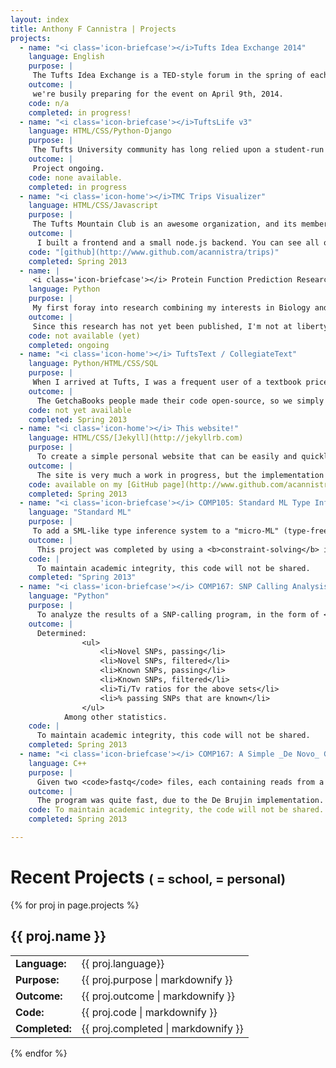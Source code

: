 ```yaml
---
layout: index
title: Anthony F Cannistra | Projects
projects:
  - name: "<i class='icon-briefcase'></i>Tufts Idea Exchange 2014"
    language: English
    purpose: | 
     The Tufts Idea Exchange is a TED-style forum in the spring of each academic year. Each year we invite undergraduates to apply to share their "big idea" with the campus in the form of an 8-minute presentation. We also invite a faculty member and some Tufts alumni/ae to share their experiences as well. As co-President this semester (along with sophomore [Kit McDonnell](https://www.facebook.com/kit.mcdonnell)), I am jointly responsible for leading the TEX team, a group of Tufts undergrads who read the 30-plus student applications, interview some, and select the 6 or 7 student speakers. We then coach those students for a month or so prior to the event to ensure their creative ideas are showcased brilliantly on stage in April. For more information, visit [tuftsedeaexchange.com](http://www.tuftsideaexchange.com).
    outcome: |
     we're busily preparing for the event on April 9th, 2014.
    code: n/a
    completed: in progress!
  - name: "<i class='icon-briefcase'></i>TuftsLife v3"
    language: HTML/CSS/Python-Django
    purpose: |
     The Tufts University community has long relied upon a student-run web site known as [TuftsLife](http://www.tuftslife.com), which is a portal for sharing events and classified listings pertinent to Tufts students. The site underwent a recent redesign that left the campus wanting, so myself and Tufts junior Tara Kola have undertaken the task of managing a team of ~10 excited Tufts students in the rebuilding of the site from the ground up. We hope to release TuftsLife v3 in the beginning of Fall 2014.
    outcome: |
     Project ongoing. 
    code: none available.
    completed: in progress
  - name: "<i class='icon-home'></i>TMC Trips Visualizer"
    language: HTML/CSS/Javascript
    purpose: |
     The Tufts Mountain Club is an awesome organization, and its members lead amazing trips all over New England. For my first two years at Tufts, though, the only way to find out what trips were happening was to go onto the [TMC Website](http://www.tuftsmountainclub.org/trips-2) and look at an ugly table. So I decided to do something about it and make a new interface. Unfortunately, due to changes in the API, the site currently needs some refactoring to get it up and running again, but all the code is available on GitHub.
    outcome: |
      I built a frontend and a small node.js backend. You can see all of the code and some documentation on [github](http://www.github.com/acannistra/trips).
    code: "[github](http://www.github.com/acannistra/trips)"
    completed: Spring 2013
  - name: |
     <i class='icon-briefcase'></i> Protein Function Prediction Research
    language: Python
    purpose: |
     My first foray into research combining my interests in Biology and Computer Science, this project is an ongoing attempt to improve the accuracy of computational protein function prediction based on work Tufts University computer science Profs. [Ben Hescott](http://www.cs.tufts.edu/~hescott) and [Lenore Cowen](http://www.cs.tufts.edu/~cowen) have been doing over the past year. Hescott and Cowen have developed a protein-protein interaction network distance metric called the Diffusion State Distance (paper forthcoming, PLOS ONE Fall 2013). The DSD metric has produced good results when operating on networks of *physical* protein-protein interaction data. My charge for the summer, together with Tufts senior Inbar Fried, was to integrate *genetic* protein-protein interaction data. 
    outcome: | 
     Since this research has not yet been published, I'm not at liberty to discuss results. However, they are quite interesting. Look for a potential presentation at [RECOMB 2014](http://www.compbio.cmu.edu/recomb/). 
    code: not available (yet)
    completed: ongoing
  - name: "<i class='icon-home'></i> TuftsText / CollegiateText"
    language: Python/HTML/CSS/SQL
    purpose: |
     When I arrived at Tufts, I was a frequent user of a textbook price comparison service called [GetchaBooks](http://www.getchabooks.com), created by Tufts students. This winter, when the students who created the website decided to take it down, my friend [James](http://www.facebook.com/james.roseman) and I picked up where they left off.
    outcome: |
      The GetchaBooks people made their code open-source, so we simply had to install their Git repo onto a properly-configured server, change some CSS colors, and behold: [TuftsText](http://www.tuftstext.com). The site worked great during the Spring semester, and drove quite a bit of traffic. However, once Tufts changed the software used by the university to manage courses and registration, much of the infrastructure upon which GetchaBooks/TuftsText is based no longer works. So, James and I are working on rebuilding TuftsText from the ground up and are planning on expanding to two other area universities, Bentley and Brandeis. 
    code: not yet available
    completed: Spring 2013
  - name: "<i class='icon-home'></i> This website!"
    language: HTML/CSS/[Jekyll](http://jekyllrb.com)
    purpose: |
      To create a simple personal website that can be easily and quickly updated. I was looking for a nice way to be able to write my site in [markdown](http://daringfireball.net/projects/markdown/).
    outcome: | 
      The site is very much a work in progress, but the implementation is quite enjoyable to work with. My desire for a clean Markdown-based site and a database-free content management system brought me to [GitHub Pages](http://pages.github.com). GitHub runs the markdown through Jekyll, which supports the [Liquid Template Engine](https://github.com/Shopify/liquid/wiki/Liquid-for-Designers), which is small and simple to use. All of the projects on this page, for example, are encoded in [YAML](http://www.yaml.org/spec/1.2/spec.html) format, parsed by Liquid into the tables you see.
    code: available on my [GitHub page](http://www.github.com/acannistra).
    completed: Spring 2013
  - name: "<i class='icon-briefcase'></i> COMP105: Standard ML Type Inference"
    language: "Standard ML"
    purpose: |
     To add a SML-like type inference system to a "micro-ML" (type-free) interpreter
    outcome: |
      This project was completed by using a <b>constraint-solving</b> inference algorithm, where type expressions are distilled into <b>type constraints</b> (similar in style to a CNF boolean solver), and solved.<p>In short, we were able to take a non-typed language and convert it to a strictly typed one via the addition of a type inference system. </p>
    code: |
      To maintain academic integrity, this code will not be shared.
    completed: "Spring 2013"
  - name: "<i class='icon-briefcase'></i> COMP167: SNP Calling Analysis"
    language: "Python"
    purpose: |
      To analyze the results of a SNP-calling program, in the form of <code>.vcf</code> files, and compute statistics about the data. The data were also compared against a database of known SNPs (dbSNP, csomes 18-21) to find "novel" variants.
    outcome: |
      Determined:
      			<ul>
      				<li>Novel SNPs, passing</li>
      				<li>Novel SNPs, filtered</li>
      				<li>Known SNPs, passing</li>
      				<li>Known SNPs, filtered</li>
      				<li>Ti/Tv ratios for the above sets</li>
      				<li>% passing SNPs that are known</li>
      			</ul>
      		Among other statistics.
    code: |
      To maintain academic integrity, this code will not be shared.
    completed: Spring 2013
  - name: "<i class='icon-briefcase'></i> COMP167: A Simple _De Novo_ Genome Assembler"
    language: C++
    purpose: |
      Given two <code>fastq</code> files, each containing reads from a genome fragment, we set out to assemble as much of the original sequence as possible using pairwise overlaps and a <a href="http://en.wikipedia.org/wiki/De_Bruijn_graph">De Brujin</a> <a href="http://www.nature.com/nbt/journal/v29/n11/full/nbt.2023.html">assembly strategy.</a>
    outcome: |
      The program was quite fast, due to the De Brujin implementation. Finding overlapping reads was unnecessary, as the graph ensured read overlap as it was built.
    code: To maintain academic integrity, the code will not be shared.
    completed: Spring 2013

---
```


<h1> Recent Projects  <span style="font-size: 20px">(<i class="icon-briefcase"></i> = school, <i class="icon-home"></i> = personal)</span></h1>

{% for proj in page.projects %}
## {{ proj.name }}
<table>
	<tr>
		<td><b>Language:</b></td>
		<td valign="middle">{{ proj.language}}</td>
	</tr>
	<tr>
		<td><b>Purpose:</b></td>
		<td>{{ proj.purpose | markdownify }}</td>
	</tr>
	<tr>
		<td><b>Outcome:</b></td>
		<td>{{ proj.outcome | markdownify }}</td>
	</tr>
	<tr>
		<td><b>Code:</b></td>
		<td>{{ proj.code | markdownify }}</td>
	</tr>
	<tr>
		<td><b>Completed:</b></td>
		<td>{{ proj.completed | markdownify }}</td>
	</tr>
</table>
{% endfor %} 


